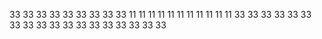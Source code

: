 33
33
33
33
33
33
33
33
33
11
11
11
11
11
11
11
11
11
11
11
33
33
33
33
33
33
33
33
33
33
33
33
33
33
33
33
33
33
